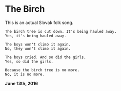 # The Birch

This is an actual Slovak folk song.

    The birch tree is cut down. It's being hauled away.
    Yes, it's being hauled away.
    
    The boys won't climb it again.
    No, they won't climb it again.
    
    The boys cried. And so did the girls.
    Yes, so did the girls.
    
    Because the birch tree is no more.
    No, it is no more.

[](84/birch.png)

**June 13th, 2016**
